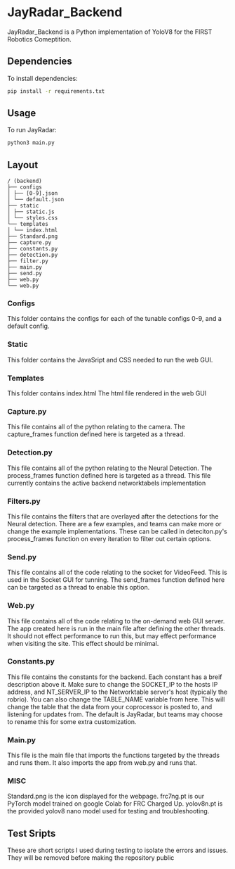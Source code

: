 # JayRadar_Backend

JayRadar_Backend is a Python implementation of YoloV8 for the FIRST Robotics Comeptition.

## Dependencies

To install dependencies:

```bash
pip install -r requirements.txt
```

## Usage

To run JayRadar:

```bash
python3 main.py
```

## Layout

```
/ (backend)
├── configs
│ ├── [0-9].json
│ └── default.json
├── static
│ ├── static.js
│ └── styles.css
└── templates
│ └── index.html
├── Standard.png
├── capture.py
├── constants.py
├── detection.py
├── filter.py
├── main.py
├── send.py
├── web.py
└── web.py
```

### Configs

This folder contains the configs for each of the tunable configs 0-9, and a default config.

### Static

This folder contains the JavaSript and CSS needed to run the web GUI.

### Templates

This folder contains index.html The html file rendered in the web GUI

### Capture.py

This file contains all of the python relating to the camera. The capture_frames function defined here is targeted as a thread.

### Detection.py

This file contains all of the python relating to the Neural Detection. The process_frames function defined here is targeted as a thread.
This file currently contains the active backend networktabels implementation

### Filters.py

This file contains the filters that are overlayed after the detections for the Neural detection. There are a few examples, and teams can make more or change the example implementations. These can be called in deteciton.py's process_frames function on every iteration to filter out certain options.

### Send.py

This file contains all of the code relating to the socket for VideoFeed. This is used in the Socket GUI for tunning. The send_frames function defined here can be targeted as a thread to enable this option.

### Web.py

This file contains all of the code relating to the on-demand web GUI server. The app created here is run in the main file after defining the other threads.
It should not effect performance to run this, but may effect performance when visiting the site. This effect should be minimal.

### Constants.py

This file contains the constants for the backend. Each constant has a breif description above it.
Make sure to change the SOCKET_IP to the hosts IP address, and NT_SERVER_IP to the Networktable server's host (typically the robrio).
You can also change the TABLE_NAME variable from here. This will change the table that the data from your coprocessor is posted to, and listening for updates from. The default is JayRadar, but teams may choose to rename this for some extra customization.

### Main.py

This file is the main file that imports the functions targeted by the threads and runs them. It also imports the app from web.py and runs that.

### MISC

Standard.png is the icon displayed for the webpage.
frc7ng.pt is our PyTorch model trained on google Colab for FRC Charged Up.
yolov8n.pt is the provided yolov8 nano model used for testing and troubleshooting.

## Test Sripts

These are short scripts I used during testing to isolate the errors and issues.
They will be removed before making the repository public
